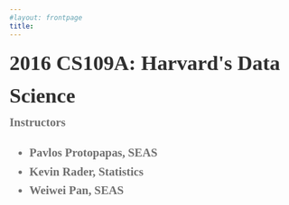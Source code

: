 ```yaml
---
#layout: frontpage
title: 
---
```


<div style="font-family:Karla; font-size:2.3rem; color:#303030;line-height:1.6;">  <b> 2016 CS109A: Harvard's Data Science </div>
<div style="font-family:Karla; font-size:1.3rem; color:#707070;line-height:1.6;">
<div style="font-family:Karla; font-size:1.3rem; color:#707070;line-height:1.6;">
  <b>Instructors</b>   
   <ul  style="font-family:Karla; font-size:1.3rem; color:#707070;line-height:1.6;"> 
<li  style="font-family:Karla; font-size:1.3rem; color:#707070;line-height:1.6;"> 
    Pavlos Protopapas, SEAS</li>
<li  style="font-family:Karla; font-size:1.3rem; color:#707070;line-height:1.6;"> Kevin Rader, Statistics</li>
<li  style="font-family:Karla; font-size:1.3rem; color:#707070;line-height:1.6;"> Weiwei Pan, SEAS</li>
</ul>






